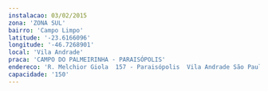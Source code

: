 ```yaml
---
instalacao: 03/02/2015
zona: 'ZONA SUL'
bairro: 'Campo Limpo'
latitude: '-23.6166096'
longitude: '-46.7268901'
local: 'Vila Andrade'
praca: 'CAMPO DO PALMEIRINHA - PARAISÓPOLIS'
endereco: 'R. Melchior Giola  157 - Paraisópolis  Vila Andrade São Paulo  05664-000'
capacidade: '150'
---
```

